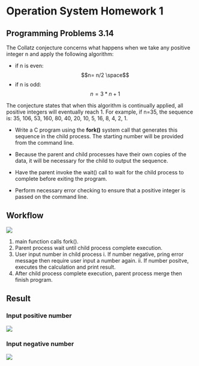 # Operation System Homework 1
## Programming Problems 3.14
The Collatz conjecture concerns what happens when we take any positive integer n and apply the following algorithm:
- if n is even:
$$n= n/2 \space$$
- if n is odd:
$$n= 3*n+1$$

The conjecture states that when this algorithm is continually applied, all positive integers will eventually reach 1.
For example, if n=35, the sequence is: 35, 106, 53, 160, 80, 40, 20, 10, 5, 16, 8, 4, 2, 1. 

- Write a C program using the **fork()** system call that generates this sequence in the child process. The starting number will be provided from the command line. 

- Because the parent and child processes have their own copies of the data, it will be necessary for the child to output the sequence.

- Have the parent invoke the wait() call to wait for the child process to complete before exiting the program. 

- Perform necessary error checking to ensure that a positive integer is passed on the command line. 


## Workflow
![](https://i.imgur.com/PeRkW8O.png)

1. main function calls fork().
2. Parent process wait until child process complete execution.
3. User input number in child process
    i. If number negative, pring error message then require user input a number again.
    ii. If number positve, executes the calculation and print result.
3. After child process complete execution, parent process merge then finish program.
## Result
### Input positive number
![](https://i.imgur.com/IrEHs4O.png)
### Input negative number
![](https://i.imgur.com/MTy6vRr.png)






